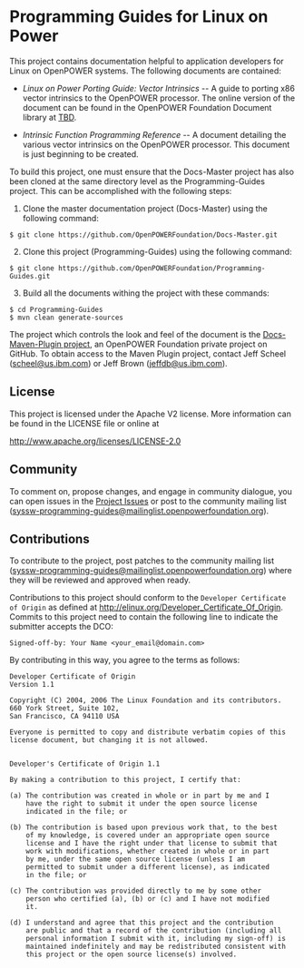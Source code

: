 # Programming Guides for Linux on Power
This project contains documentation helpful to application developers
for Linux on OpenPOWER systems.  The following documents are 
contained:

- *Linux on Power Porting Guide: Vector Intrinsics* -- A guide to porting
   x86 vector intrinsics to the OpenPOWER processor. The online 
   version of the document can be found in the OpenPOWER Foundation
   Document library at [TBD](http://openpowerfoundation.org/?resource_lib=TBD).
   
- *Intrinsic Function Programming Reference* -- A document detailing
  the various vector intrinsics on the OpenPOWER processor.  This document
  is just beginning to be created.

To build this project, one must ensure that the Docs-Master project has
also been cloned at the same directory level as the Programming-Guides project.
This can be accomplished with the following steps:

1. Clone the master documentation project (Docs-Master) using the following command:

  ```
  $ git clone https://github.com/OpenPOWERFoundation/Docs-Master.git
  ```
  
2. Clone this project (Programming-Guides) using the following command:

  ```
  $ git clone https://github.com/OpenPOWERFoundation/Programming-Guides.git
  ```
  
3. Build all the documents withing the project with these commands:
  ```
  $ cd Programming-Guides
  $ mvn clean generate-sources
  ```

The project which controls the look and feel of the document is the 
[Docs-Maven-Plugin project](https://github.com/OpenPOWERFoundation/Docs-Maven-Plugin), an 
OpenPOWER Foundation private project on GitHub.  To obtain access to the Maven Plugin project, 
contact Jeff Scheel \([scheel@us.ibm.com](mailto://scheel@us.ibm.com)\) or 
Jeff Brown \([jeffdb@us.ibm.com](mailto://jeffdb@us.ibm.com)\).

## License
This project is licensed under the Apache V2 license.  More information
can be found in the LICENSE file or online at

  http://www.apache.org/licenses/LICENSE-2.0

## Community
To comment on, propose changes, and engage in community dialogue, you can open issues 
in the [Project Issues](https://github.com/OpenPOWERFoundation/Programming-Guides/issues) or post to
the community mailing list \([syssw-programming-guides@mailinglist.openpowerfoundation.org](mailto://syssw-programming-guides@mailinglist.openpowerfoundation.org)\).

## Contributions
To contribute to the project, post patches to the community mailing list 
\([syssw-programming-guides@mailinglist.openpowerfoundation.org](mailto://syssw-programming-guides@mailinglist.openpowerfoundation.org)\)
where they will be reviewed and approved when ready.

Contributions to this project should conform to the `Developer Certificate
of Origin` as defined at http://elinux.org/Developer_Certificate_Of_Origin.
Commits to this project need to contain the following line to indicate
the submitter accepts the DCO:
```
Signed-off-by: Your Name <your_email@domain.com>
```
By contributing in this way, you agree to the terms as follows:
```
Developer Certificate of Origin
Version 1.1

Copyright (C) 2004, 2006 The Linux Foundation and its contributors.
660 York Street, Suite 102,
San Francisco, CA 94110 USA

Everyone is permitted to copy and distribute verbatim copies of this
license document, but changing it is not allowed.


Developer's Certificate of Origin 1.1

By making a contribution to this project, I certify that:

(a) The contribution was created in whole or in part by me and I
    have the right to submit it under the open source license
    indicated in the file; or

(b) The contribution is based upon previous work that, to the best
    of my knowledge, is covered under an appropriate open source
    license and I have the right under that license to submit that
    work with modifications, whether created in whole or in part
    by me, under the same open source license (unless I am
    permitted to submit under a different license), as indicated
    in the file; or

(c) The contribution was provided directly to me by some other
    person who certified (a), (b) or (c) and I have not modified
    it.

(d) I understand and agree that this project and the contribution
    are public and that a record of the contribution (including all
    personal information I submit with it, including my sign-off) is
    maintained indefinitely and may be redistributed consistent with
    this project or the open source license(s) involved.
```

